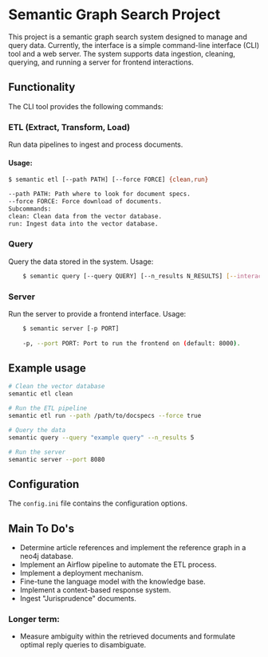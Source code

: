 # Semantic Graph Search Project

This project is a semantic graph search system designed to manage and query data.
Currently, the interface is a simple command-line interface (CLI) tool and a web server.
The system supports data ingestion, cleaning, querying, and running a server for frontend interactions.


## Functionality

The CLI tool provides the following commands:

### ETL (Extract, Transform, Load)

Run data pipelines to ingest and process documents.

#### Usage:
```sh
$ semantic etl [--path PATH] [--force FORCE] {clean,run}

--path PATH: Path where to look for document specs.
--force FORCE: Force download of documents.
Subcommands:  
clean: Clean data from the vector database.
run: Ingest data into the vector database.
```

### Query
Query the data stored in the system.
Usage:
```sh
    $ semantic query [--query QUERY] [--n_results N_RESULTS] [--interactive]
```
### Server
Run the server to provide a frontend interface.
Usage:
```sh
    $ semantic server [-p PORT]
    
    -p, --port PORT: Port to run the frontend on (default: 8000).
```

## Example usage
```sh
# Clean the vector database
semantic etl clean

# Run the ETL pipeline
semantic etl run --path /path/to/docspecs --force true

# Query the data
semantic query --query "example query" --n_results 5

# Run the server
semantic server --port 8080
```

## Configuration

The `config.ini` file contains the configuration options.

## Main To Do's
- Determine article references and implement the reference graph in a neo4j database.
- Implement an Airflow pipeline to automate the ETL process.
- Implement a deployment mechanism.
- Fine-tune the language model with the knowledge base.
- Implement a context-based response system.
- Ingest "Jurisprudence" documents.

### Longer term:
- Measure ambiguity within the retrieved documents and formulate optimal reply queries to disambiguate.